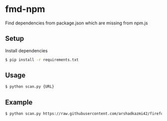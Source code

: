 # fmd-npm
Find dependencies from package.json which are missing from npm.js

## Setup

Install dependencies

```bash
$ pip install -r requirements.txt
```

## Usage

```bash
$ python scan.py {URL}
```

## Example

```bash
$ python scan.py https://raw.githubusercontent.com/arshadkazmi42/firefox-cookie/a5d38a3fa0d6dbdc812298bb095d345cc1f6c29e/package-lock.json
```
